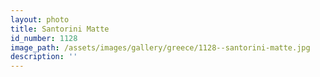 ```yaml
---
layout: photo
title: Santorini Matte
id_number: 1128
image_path: /assets/images/gallery/greece/1128--santorini-matte.jpg
description: ''
---
```

